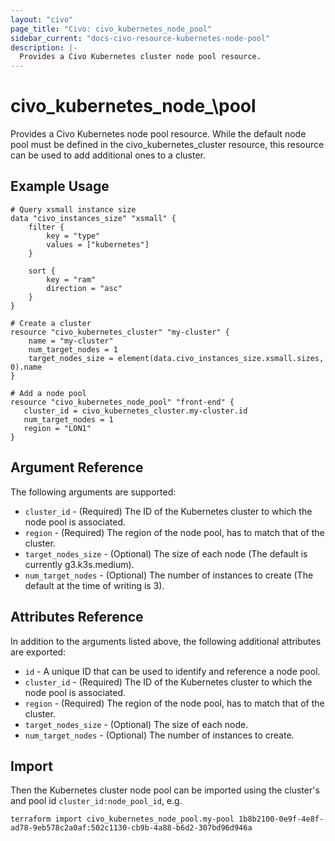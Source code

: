 ```yaml
---
layout: "civo"
page_title: "Civo: civo_kubernetes_node_pool"
sidebar_current: "docs-civo-resource-kubernetes-node-pool"
description: |-
  Provides a Civo Kubernetes cluster node pool resource.
---
```


# civo\_kubernetes\_node_\pool

Provides a Civo Kubernetes node pool resource. While the default node pool must be defined in the civo_kubernetes_cluster resource, this resource can be used to add additional ones to a cluster.

## Example Usage

```hcl
# Query xsmall instance size
data "civo_instances_size" "xsmall" {
    filter {
        key = "type"
        values = ["kubernetes"]
    }

    sort {
        key = "ram"
        direction = "asc"
    }
}

# Create a cluster
resource "civo_kubernetes_cluster" "my-cluster" {
    name = "my-cluster"
    num_target_nodes = 1
    target_nodes_size = element(data.civo_instances_size.xsmall.sizes, 0).name
}

# Add a node pool
resource "civo_kubernetes_node_pool" "front-end" {
   cluster_id = civo_kubernetes_cluster.my-cluster.id
   num_target_nodes = 1
   region = "LON1"
}
```

## Argument Reference

The following arguments are supported:

* `cluster_id` - (Required) The ID of the Kubernetes cluster to which the node pool is associated.
* `region` - (Required) The region of the node pool, has to match that of the cluster.
* `target_nodes_size` - (Optional) The size of each node (The default is currently g3.k3s.medium).
* `num_target_nodes` - (Optional) The number of instances to create (The default at the time of writing is 3).

## Attributes Reference

In addition to the arguments listed above, the following additional attributes are exported:

* `id` - A unique ID that can be used to identify and reference a node pool.
* `cluster_id` - (Required) The ID of the Kubernetes cluster to which the node pool is associated.
* `region` - (Required) The region of the node pool, has to match that of the cluster.
* `target_nodes_size` - (Optional) The size of each node.
* `num_target_nodes` - (Optional) The number of instances to create.

## Import

Then the Kubernetes cluster node pool can be imported using the cluster's and pool id `cluster_id:node_pool_id`, e.g.

```
terraform import civo_kubernetes_node_pool.my-pool 1b8b2100-0e9f-4e8f-ad78-9eb578c2a0af:502c1130-cb9b-4a88-b6d2-307bd96d946a
```
